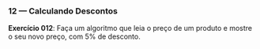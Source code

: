 



### 12 — Calculando Descontos

**Exercício 012**: Faça um algoritmo que leia o preço de um produto e mostre o seu novo preço, com 5% de desconto.


